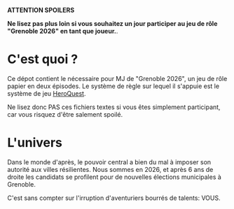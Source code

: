 **ATTENTION SPOILERS**

**Ne lisez pas plus loin si vous souhaitez un jour participer au jeu de rôle "Grenoble 2026" en tant que joueur.**.


# C'est quoi ?

Ce dépot contient le nécessaire pour MJ de "Grenoble 2026", un jeu de rôle papier en deux épisodes.
Le système de règle sur lequel il s'appuie est le système de jeu [HeroQuest](https://fr.wikipedia.org/wiki/HeroQuest_(jeu_de_r%C3%B4le)).

Ne lisez donc PAS ces fichiers textes si vous êtes simplement participant, car vous risquez d'être salement spoilé.


# L'univers

Dans le monde d'après, le pouvoir central a bien du mal à imposer son autorité aux villes résilientes.
Nous sommes en 2026, et après 6 ans de droite les candidats se profilent pour de nouvelles élections municipales à Grenoble.

C'est sans compter sur l'irruption d'aventuriers bourrés de talents: VOUS.